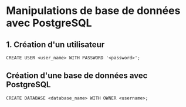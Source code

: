 # Manipulations de base de données avec PostgreSQL

## 1. Création d'un utilisateur

`CREATE USER <user_name> WITH PASSWORD '<password>';`

## Création d'une base de données avec PostgreSQL

`CREATE DATABASE <database_name> WITH OWNER <username>;`